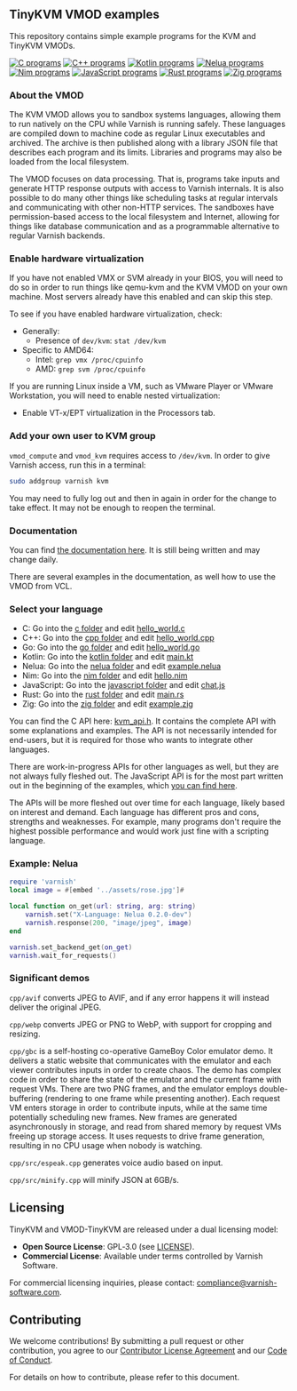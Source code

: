 ## TinyKVM VMOD examples

This repository contains simple example programs for the KVM and TinyKVM VMODs.

[![C programs](https://github.com/varnish/kvm_demo/actions/workflows/c.yml/badge.svg)](https://github.com/varnish/kvm_demo/actions/workflows/c.yml)  [![C++ programs](https://github.com/varnish/kvm_demo/actions/workflows/cpp.yml/badge.svg)](https://github.com/varnish/kvm_demo/actions/workflows/cpp.yml)  [![Kotlin programs](https://github.com/varnish/kvm_demo/actions/workflows/kotlin.yml/badge.svg)](https://github.com/varnish/kvm_demo/actions/workflows/kotlin.yml)  [![Nelua programs](https://github.com/varnish/kvm_demo/actions/workflows/nelua.yml/badge.svg)](https://github.com/varnish/kvm_demo/actions/workflows/nelua.yml)  [![Nim programs](https://github.com/varnish/kvm_demo/actions/workflows/nim.yml/badge.svg)](https://github.com/varnish/kvm_demo/actions/workflows/nim.yml)  [![JavaScript programs](https://github.com/varnish/kvm_demo/actions/workflows/quickjs.yml/badge.svg)](https://github.com/varnish/kvm_demo/actions/workflows/quickjs.yml)  [![Rust programs](https://github.com/varnish/tinykvm_examples/actions/workflows/rust.yml/badge.svg)](https://github.com/varnish/tinykvm_examples/actions/workflows/rust.yml)  [![Zig programs](https://github.com/varnish/kvm_demo/actions/workflows/zig.yml/badge.svg)](https://github.com/varnish/kvm_demo/actions/workflows/zig.yml)

### About the VMOD

The KVM VMOD allows you to sandbox systems languages, allowing them to run natively on the CPU while Varnish is running safely. These languages are compiled down to machine code as regular Linux executables and archived. The archive is then published along with a library JSON file that describes each program and its limits. Libraries and programs may also be loaded from the local filesystem.

The VMOD focuses on data processing. That is, programs take inputs and generate HTTP response outputs with access to Varnish internals. It is also possible to do many other things like scheduling tasks at regular intervals and communicating with other non-HTTP services. The sandboxes have permission-based access to the local filesystem and Internet, allowing for things like database communication and as a programmable alternative to regular Varnish backends.

### Enable hardware virtualization

If you have not enabled VMX or SVM already in your BIOS, you will need to do so in order to run things like qemu-kvm and the KVM VMOD on your own machine. Most servers already have this enabled and can skip this step.

To see if you have enabled hardware virtualization, check:

- Generally:
  - Presence of `dev/kvm`: `stat /dev/kvm`
- Specific to AMD64:
  - Intel: `grep vmx /proc/cpuinfo`
  - AMD: `grep svm /proc/cpuinfo`

If you are running Linux inside a VM, such as VMware Player or VMware Workstation, you will need to enable nested virtualization:

- Enable VT-x/EPT virtualization in the Processors tab.

### Add your own user to KVM group

`vmod_compute` and `vmod_kvm` requires access to `/dev/kvm`. In order to give Varnish access, run this in a terminal:

```sh
sudo addgroup varnish kvm
```
You may need to fully log out and then in again in order for the change to take effect. It may not be enough to reopen the terminal.

### Documentation

You can find [the documentation here](http://89.162.68.187:5173/). It is still being written and may change daily.

There are several examples in the documentation, as well how to use the VMOD from VCL.

### Select your language

- C: Go into the [c folder](c) and edit [hello_world.c](c/hello_world.c)
- C++: Go into the [cpp folder](cpp) and edit [hello_world.cpp](cpp/src/hello_world.cpp)
- Go: Go into the [go folder](go) and edit [hello_world.go](go/varnish/hello_world.go)
- Kotlin: Go into the [kotlin folder](kotlin) and edit [main.kt](kotlin/main.kt)
- Nelua: Go into the [nelua folder](nelua) and edit [example.nelua](nelua/example.nelua)
- Nim: Go into the [nim folder](nim) and edit [hello.nim](nim/hello.nim)
- JavaScript: Go into the [javascript folder](javascript) and edit [chat.js](javascript/src/chat.js)
- Rust: Go into the [rust folder](rust) and edit [main.rs](rust/src/main.rs)
- Zig: Go into the [zig folder](zig) and edit [example.zig](zig/example.zig)

You can find the C API here: [kvm_api.h](kvm_api.h). It contains the complete API with some explanations and examples. The API is not necessarily intended for end-users, but it is required for those who wants to integrate other languages.

There are work-in-progress APIs for other languages as well, but they are not always fully fleshed out. The JavaScript API is for the most part written out in the beginning of the examples, which [you can find here](javascript/src/chat.js).

The APIs will be more fleshed out over time for each language, likely based on interest and demand. Each language has different pros and cons, strengths and weaknesses. For example, many programs don't require the highest possible performance and would work just fine with a scripting language.

### Example: Nelua

```lua
require 'varnish'
local image = #[embed '../assets/rose.jpg']#

local function on_get(url: string, arg: string)
    varnish.set("X-Language: Nelua 0.2.0-dev")
    varnish.response(200, "image/jpeg", image)
end

varnish.set_backend_get(on_get)
varnish.wait_for_requests()
```

### Significant demos

`cpp/avif` converts JPEG to AVIF, and if any error happens it will instead deliver the original JPEG.

`cpp/webp` converts JPEG or PNG to WebP, with support for cropping and resizing.

`cpp/gbc` is a self-hosting co-operative GameBoy Color emulator demo. It delivers a static website that communicates with the emulator and each viewer contributes inputs in order to create chaos. The demo has complex code in order to share the state of the emulator and the current frame with request VMs. There are two PNG frames, and the emulator employs double-buffering (rendering to one frame while presenting another). Each request VM enters storage in order to contribute inputs, while at the same time potentially scheduling new frames. New frames are generated asynchronously in storage, and read from shared memory by request VMs freeing up storage access. It uses requests to drive frame generation, resulting in no CPU usage when nobody is watching.

`cpp/src/espeak.cpp` generates voice audio based on input.

`cpp/src/minify.cpp` will minify JSON at 6GB/s.

## Licensing

TinyKVM and VMOD-TinyKVM are released under a dual licensing model:

- **Open Source License**: GPL‑3.0 (see [LICENSE](LICENSE)).
- **Commercial License**: Available under terms controlled by Varnish Software.

For commercial licensing inquiries, please contact:
compliance@varnish-software.com.

## Contributing

We welcome contributions! By submitting a pull request or other contribution,
you agree to our [Contributor License Agreement](CONTRIBUTOR_LICENSE_AGREEMENT.md)
and our [Code of Conduct](CODE_OF_CONDUCT.md).

For details on how to contribute, please refer to this document.

